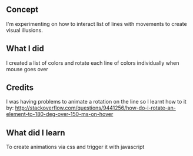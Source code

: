 ## Concept

I'm experimenting on how to interact list of lines with movements to create visual illusions.

## What I did 

I created a list of colors and rotate each line of colors individually when mouse goes over

## Credits 

I was having problems to animate a rotation on the line so I learnt how to it by: http://stackoverflow.com/questions/9441256/how-do-i-rotate-an-element-to-180-deg-over-150-ms-on-hover

## What did I learn
To create animations via css and trigger it with javascript 